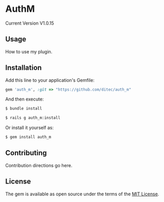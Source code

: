 # AuthM
Current Version V1.0.15

## Usage
How to use my plugin.

## Installation
Add this line to your application's Gemfile:

```ruby
gem 'auth_m', :git => "https://github.com/ditec/auth_m"
```

And then execute:
```bash
$ bundle install
```

```bash
$ rails g auth_m:install
```

Or install it yourself as:
```bash
$ gem install auth_m
```

## Contributing
Contribution directions go here.

## License
The gem is available as open source under the terms of the [MIT License](http://opensource.org/licenses/MIT).
